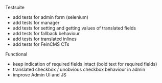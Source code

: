 Testsuite

* add tests for admin form (selenium)
* add tests for manager
* add tests for setting and getting values of translated fields
* add tests for fallback behaviour
* add tests for translated inlines
* add tests for FeinCMS CTs


Functional

* keep indication of required fields intact (bold text for required fields)
* translated checkbox / unobvious checkbox behaviour in admin
* improve Admin UI and JS

